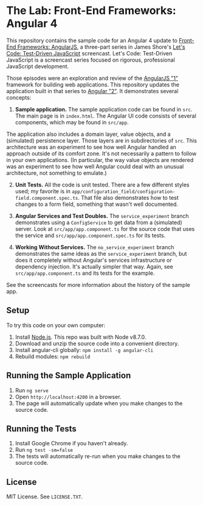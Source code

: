 The Lab: Front-End Frameworks: Angular 4
===========

This repository contains the sample code for an Angular 4 update to [Front-End Frameworks: AngularJS](http://www.letscodejavascript.com/v3/episodes/lab/13), a three-part series in James Shore's [Let's Code: Test-Driven JavaScript](http://www.letscodejavascript.com) screencast. Let's Code: Test-Driven JavaScript is a screencast series focused on rigorous, professional JavaScript development.

Those episodes were an exploration and review of the [AngularJS "1"](https://angularjs.org/) framework for building web applications. This repository updates the application built in that series to [Angular "2"](https://angular.io/). It demonstrates several concepts:

1. **Sample application.** The sample application code can be found in `src`. The main page is in `index.html`. The Angular UI code consists of several components, which may be found in `src/app`.

  The application also includes a domain layer, value objects, and a (simulated) persistence layer. Those layers are in subdirectories of `src`. This architecture was an experiment to see how well Angular handled an approach outside of its comfort zone. It's not necessarily a pattern to follow in your own applications. (In particular, the way value objects are rendered was an experiment to see how well Angular could deal with an unusual architecture, not something to emulate.)

2. **Unit Tests.** All the code is unit tested. There are a few different styles used; my favorite is in `app/configuration_field/configuration-field.component.spec.ts`. That file also demonstrates how to test changes to a form field, something that wasn't well documented.

3. **Angular Services and Test Doubles.** The `service_experiment` branch demonstrates using a `ConfigService` to get data from a (simulated) server. Look at `src/app/app.component.ts` for the source code that uses the service and `src/app/app.component.spec.ts` for its tests.

4. **Working Without Services.** The `no_service_experiment` branch demonstrates the same ideas as the  `service_experiment` branch, but does it completely without Angular's services infrastructure or dependency injection. It's actually simpler that way. Again, see `src/app/app.component.ts` and its tests for the example. 

See the screencasts for more information about the history of the sample app.


Setup
-----

To try this code on your own computer:

1. Install [Node.js](http://nodejs.org/download/). This repo was built with Node v8.7.0.
2. Download and unzip the source code into a convenient directory.
3. Install angular-cli globally: `npm install -g angular-cli`
4. Rebuild modules: `npm rebuild`


Running the Sample Application
------------------------------

1. Run `ng serve`
2. Open `http://localhost:4200` in a browser.
3. The page will automatically update when you make changes to the source code.


Running the Tests
-----------------

1. Install Google Chrome if you haven't already. 
2. Run `ng test -sm=false`
3. The tests will automatically re-run when you make changes to the source code.


License
-------

MIT License. See `LICENSE.TXT`.

